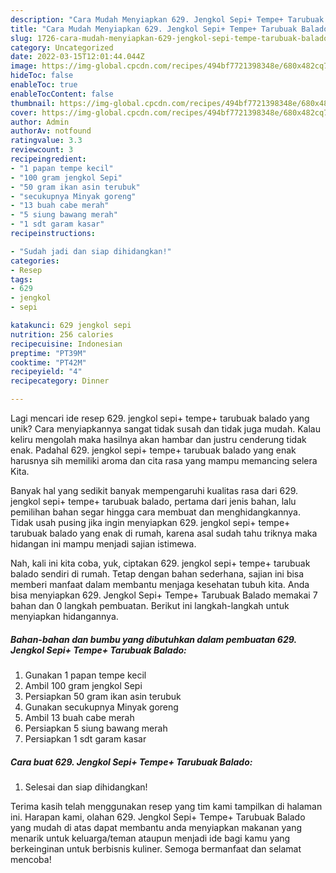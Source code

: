 ```yaml
---
description: "Cara Mudah Menyiapkan 629. Jengkol Sepi+ Tempe+ Tarubuak Balado yang Mantap"
title: "Cara Mudah Menyiapkan 629. Jengkol Sepi+ Tempe+ Tarubuak Balado yang Mantap"
slug: 1726-cara-mudah-menyiapkan-629-jengkol-sepi-tempe-tarubuak-balado-yang-mantap
category: Uncategorized
date: 2022-03-15T12:01:44.044Z
image: https://img-global.cpcdn.com/recipes/494bf7721398348e/680x482cq70/629-jengkol-sepi-tempe-tarubuak-balado-foto-resep-utama.jpg
hideToc: false
enableToc: true
enableTocContent: false
thumbnail: https://img-global.cpcdn.com/recipes/494bf7721398348e/680x482cq70/629-jengkol-sepi-tempe-tarubuak-balado-foto-resep-utama.jpg
cover: https://img-global.cpcdn.com/recipes/494bf7721398348e/680x482cq70/629-jengkol-sepi-tempe-tarubuak-balado-foto-resep-utama.jpg
author: Admin
authorAv: notfound
ratingvalue: 3.3
reviewcount: 3
recipeingredient:
- "1 papan tempe kecil"
- "100 gram jengkol Sepi"
- "50 gram ikan asin terubuk"
- "secukupnya Minyak goreng"
- "13 buah cabe merah"
- "5 siung bawang merah"
- "1 sdt garam kasar"
recipeinstructions:

- "Sudah jadi dan siap dihidangkan!"
categories:
- Resep
tags:
- 629
- jengkol
- sepi

katakunci: 629 jengkol sepi 
nutrition: 256 calories
recipecuisine: Indonesian
preptime: "PT39M"
cooktime: "PT42M"
recipeyield: "4"
recipecategory: Dinner

---
```





Lagi mencari ide resep 629. jengkol sepi+ tempe+ tarubuak balado yang unik? Cara menyiapkannya sangat tidak susah dan tidak juga mudah. Kalau keliru mengolah maka hasilnya akan hambar dan justru cenderung tidak enak. Padahal 629. jengkol sepi+ tempe+ tarubuak balado yang enak harusnya sih memiliki aroma dan cita rasa yang mampu memancing selera Kita.







Banyak hal yang sedikit banyak mempengaruhi kualitas rasa dari 629. jengkol sepi+ tempe+ tarubuak balado, pertama dari jenis bahan, lalu pemilihan bahan segar hingga cara membuat dan menghidangkannya. Tidak usah pusing jika ingin menyiapkan 629. jengkol sepi+ tempe+ tarubuak balado yang enak di rumah, karena asal sudah tahu triknya maka hidangan ini mampu menjadi sajian istimewa.






Nah, kali ini kita coba, yuk, ciptakan 629. jengkol sepi+ tempe+ tarubuak balado sendiri di rumah. Tetap dengan bahan sederhana, sajian ini bisa memberi manfaat dalam membantu menjaga kesehatan tubuh kita. Anda bisa menyiapkan 629. Jengkol Sepi+ Tempe+ Tarubuak Balado memakai 7 bahan dan 0 langkah pembuatan. Berikut ini langkah-langkah untuk menyiapkan hidangannya.

<!--inarticleads1-->

##### Bahan-bahan dan bumbu yang dibutuhkan dalam pembuatan 629. Jengkol Sepi+ Tempe+ Tarubuak Balado:

1. Gunakan 1 papan tempe kecil
1. Ambil 100 gram jengkol Sepi
1. Persiapkan 50 gram ikan asin terubuk
1. Gunakan secukupnya Minyak goreng
1. Ambil 13 buah cabe merah
1. Persiapkan 5 siung bawang merah
1. Persiapkan 1 sdt garam kasar




<!--inarticleads2-->

##### Cara buat 629. Jengkol Sepi+ Tempe+ Tarubuak Balado:


1. Selesai dan siap dihidangkan!



Terima kasih telah menggunakan resep yang tim kami tampilkan di halaman ini. Harapan kami, olahan 629. Jengkol Sepi+ Tempe+ Tarubuak Balado yang mudah di atas dapat membantu anda menyiapkan makanan yang menarik untuk keluarga/teman ataupun menjadi ide bagi kamu yang berkeinginan untuk berbisnis kuliner. Semoga bermanfaat dan selamat mencoba!
